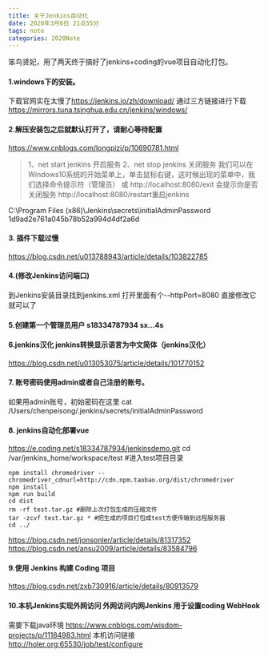 ```yaml
---
title: 关于Jenkins自动化
date: 2020年3月6日 21点55分
tags: note
categories: 2020Note
---
```


笨鸟贤妃，用了两天终于搞好了jenkins+coding的vue项目自动化打包。

#### 1.windows下的安装。
下载官网实在太慢了<https://jenkins.io/zh/download/>
通过三方链接进行下载 <https://mirrors.tuna.tsinghua.edu.cn/jenkins/windows/>

<!-- more -->

#### 2.解压安装包之后就默认打开了，请耐心等待配置
<https://www.cnblogs.com/longpizi/p/10690781.html>

>1、net start jenkins  开启服务 
>2、net stop jenkins 关闭服务 
>我们可以在Windows10系统的开始菜单上，单击鼠标右键，这时候出现的菜单中，我们选择命令提示符（管理员）
>或 http://localhost:8080/exit 会提示你是否关闭服务
> http://localhost:8080/restart重启jenkins

C:\Program Files (x86)\Jenkins\secrets\initialAdminPassword
1d9ad2e761a045b78b52a994d4df2a6d

#### 3. 插件下载过慢
<https://blog.csdn.net/u013788943/article/details/103822785>

#### 4.(修改Jenkins访问端口)
到Jenkins安装目录找到jenkins.xml 打开里面有个--httpPort=8080 直接修改它就可以了

#### 5.创建第一个管理员用户 s18334787934 sx...4s


#### 6.jenkins汉化 jenkins转换显示语言为中文简体（jenkins汉化） 
<https://blog.csdn.net/u013053075/article/details/101770152>


#### 7. 账号密码使用admin或者自己注册的账号。
如果用admin账号，初始密码在这里 cat /Users/chenpeisong/.jenkins/secrets/initialAdminPassword

#### 8. jenkins自动化部署vue

https://e.coding.net/s18334787934/jenkinsdemo.git
cd /var/jenkins_home/workspace/test #进入test项目目录
```
npm install chromedriver --chromedriver_cdnurl=http://cdn.npm.taobao.org/dist/chromedriver
npm install
npm run build
cd dist
rm -rf test.tar.gz #删除上次打包生成的压缩文件
tar -zcvf test.tar.gz * #把生成的项目打包成test方便传输到远程服务器
cd ../
```
<https://blog.csdn.net/jonsonler/article/details/81317352>
<https://blog.csdn.net/ansu2009/article/details/83584796>


#### 9.使用 Jenkins 构建 Coding 项目
<https://blog.csdn.net/zxb730916/article/details/80913579>


#### 10.本机Jenkins实现外网访问 外网访问内网Jenkins  用于设置coding WebHook
需要下载java环境
<https://www.cnblogs.com/wisdom-projects/p/11184983.html>
本机访问链接<http://holer.org:65530/job/test/configure>


